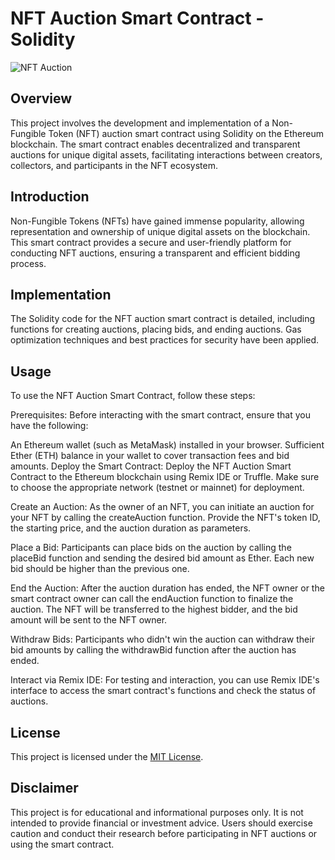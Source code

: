 # NFT Auction Smart Contract - Solidity

![NFT Auction](nft_auction.jpg)

## Overview

This project involves the development and implementation of a Non-Fungible Token (NFT) auction smart contract using Solidity on the Ethereum blockchain. The smart contract enables decentralized and transparent auctions for unique digital assets, facilitating interactions between creators, collectors, and participants in the NFT ecosystem.

## Introduction

Non-Fungible Tokens (NFTs) have gained immense popularity, allowing representation and ownership of unique digital assets on the blockchain. This smart contract provides a secure and user-friendly platform for conducting NFT auctions, ensuring a transparent and efficient bidding process.

## Implementation

The Solidity code for the NFT auction smart contract is detailed, including functions for creating auctions, placing bids, and ending auctions. Gas optimization techniques and best practices for security have been applied.

## Usage

To use the NFT Auction Smart Contract, follow these steps:

Prerequisites: Before interacting with the smart contract, ensure that you have the following:

An Ethereum wallet (such as MetaMask) installed in your browser.
Sufficient Ether (ETH) balance in your wallet to cover transaction fees and bid amounts.
Deploy the Smart Contract: Deploy the NFT Auction Smart Contract to the Ethereum blockchain using Remix IDE or Truffle. Make sure to choose the appropriate network (testnet or mainnet) for deployment.

Create an Auction: As the owner of an NFT, you can initiate an auction for your NFT by calling the createAuction function. Provide the NFT's token ID, the starting price, and the auction duration as parameters.

Place a Bid: Participants can place bids on the auction by calling the placeBid function and sending the desired bid amount as Ether. Each new bid should be higher than the previous one.

End the Auction: After the auction duration has ended, the NFT owner or the smart contract owner can call the endAuction function to finalize the auction. The NFT will be transferred to the highest bidder, and the bid amount will be sent to the NFT owner.

Withdraw Bids: Participants who didn't win the auction can withdraw their bid amounts by calling the withdrawBid function after the auction has ended.

Interact via Remix IDE: For testing and interaction, you can use Remix IDE's interface to access the smart contract's functions and check the status of auctions.

## License


This project is licensed under the [MIT License](LICENSE).

## Disclaimer

This project is for educational and informational purposes only. It is not intended to provide financial or investment advice. Users should exercise caution and conduct their research before participating in NFT auctions or using the smart contract.

